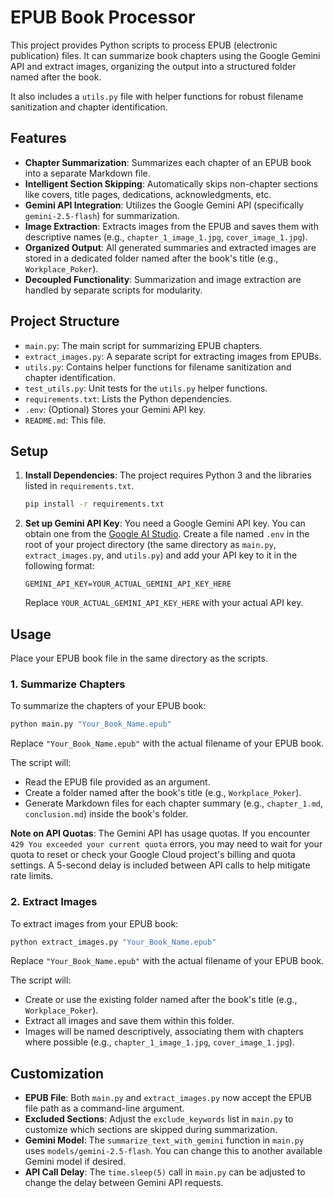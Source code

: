# EPUB Book Processor

This project provides Python scripts to process EPUB (electronic publication) files. It can summarize book chapters using the Google Gemini API and extract images, organizing the output into a structured folder named after the book.

It also includes a `utils.py` file with helper functions for robust filename sanitization and chapter identification.

## Features

*   **Chapter Summarization**: Summarizes each chapter of an EPUB book into a separate Markdown file.
*   **Intelligent Section Skipping**: Automatically skips non-chapter sections like covers, title pages, dedications, acknowledgments, etc.
*   **Gemini API Integration**: Utilizes the Google Gemini API (specifically `gemini-2.5-flash`) for summarization.
*   **Image Extraction**: Extracts images from the EPUB and saves them with descriptive names (e.g., `chapter_1_image_1.jpg`, `cover_image_1.jpg`).
*   **Organized Output**: All generated summaries and extracted images are stored in a dedicated folder named after the book's title (e.g., `Workplace_Poker`).
*   **Decoupled Functionality**: Summarization and image extraction are handled by separate scripts for modularity.

## Project Structure

*   `main.py`: The main script for summarizing EPUB chapters.
*   `extract_images.py`: A separate script for extracting images from EPUBs.
*   `utils.py`: Contains helper functions for filename sanitization and chapter identification.
*   `test_utils.py`: Unit tests for the `utils.py` helper functions.
*   `requirements.txt`: Lists the Python dependencies.
*   `.env`: (Optional) Stores your Gemini API key.
*   `README.md`: This file.

## Setup

1.  **Install Dependencies**:
    The project requires Python 3 and the libraries listed in `requirements.txt`.
    ```bash
    pip install -r requirements.txt
    ```

2.  **Set up Gemini API Key**:
    You need a Google Gemini API key. You can obtain one from the [Google AI Studio](https://aistudio.google.com/app/apikey).
    Create a file named `.env` in the root of your project directory (the same directory as `main.py`, `extract_images.py`, and `utils.py`) and add your API key to it in the following format:
    ```
    GEMINI_API_KEY=YOUR_ACTUAL_GEMINI_API_KEY_HERE
    ```
    Replace `YOUR_ACTUAL_GEMINI_API_KEY_HERE` with your actual API key.

## Usage

Place your EPUB book file in the same directory as the scripts.

### 1. Summarize Chapters

To summarize the chapters of your EPUB book:

```bash
python main.py "Your_Book_Name.epub"
```

Replace `"Your_Book_Name.epub"` with the actual filename of your EPUB book.

The script will:
*   Read the EPUB file provided as an argument.
*   Create a folder named after the book's title (e.g., `Workplace_Poker`).
*   Generate Markdown files for each chapter summary (e.g., `chapter_1.md`, `conclusion.md`) inside the book's folder.

**Note on API Quotas**: The Gemini API has usage quotas. If you encounter `429 You exceeded your current quota` errors, you may need to wait for your quota to reset or check your Google Cloud project's billing and quota settings. A 5-second delay is included between API calls to help mitigate rate limits.

### 2. Extract Images

To extract images from your EPUB book:

```bash
python extract_images.py "Your_Book_Name.epub"
```

Replace `"Your_Book_Name.epub"` with the actual filename of your EPUB book.

The script will:
*   Create or use the existing folder named after the book's title (e.g., `Workplace_Poker`).
*   Extract all images and save them within this folder.
*   Images will be named descriptively, associating them with chapters where possible (e.g., `chapter_1_image_1.jpg`, `cover_image_1.jpg`).

## Customization

*   **EPUB File**: Both `main.py` and `extract_images.py` now accept the EPUB file path as a command-line argument.
*   **Excluded Sections**: Adjust the `exclude_keywords` list in `main.py` to customize which sections are skipped during summarization.
*   **Gemini Model**: The `summarize_text_with_gemini` function in `main.py` uses `models/gemini-2.5-flash`. You can change this to another available Gemini model if desired.
*   **API Call Delay**: The `time.sleep(5)` call in `main.py` can be adjusted to change the delay between Gemini API requests.

